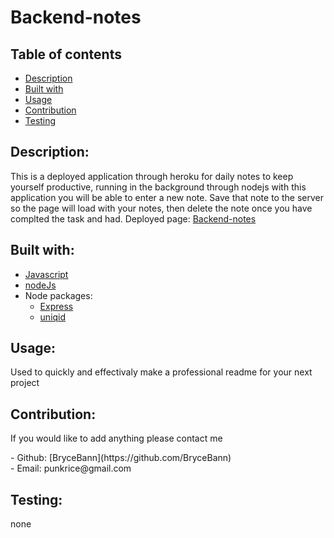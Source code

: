 # Backend-notes
 
  ## Table of contents
  - [Description](#Descrition)
  - [Built with](#Builtwith)
  - [Usage](#usage)
  - [Contribution](#contribution)
  - [Testing](#testing)

  ## Description:
 This is a deployed application through heroku for daily notes to keep yourself productive, running in the background through nodejs with this application you will be able to enter a new note. Save that note to the server so the page will load with your notes, then delete the note once you have complted the task and had.
 Deployed page: [Backend-notes](https://sleepy-eyrie-71103.herokuapp.com/)


  ## Built with:
 * [Javascript](https://developer.mozilla.org/en-US/docs/Web/JavaScript)
 * [nodeJs](https://nodejs.org/)
 * Node packages:
      * [Express](https://www.npmjs.com/package/express)
      * [uniqid](https://www.npmjs.com/package/uniqid)
    

 

  ## Usage:
  <p>Used to quickly and effectivaly make a professional readme for your next project</p>

  ## Contribution:
  <p>If you would like to add anything please contact me</p>
  - Github: [BryceBann](https://github.com/BryceBann)<br>
  - Email: punkrice@gmail.com

  ## Testing:
  none